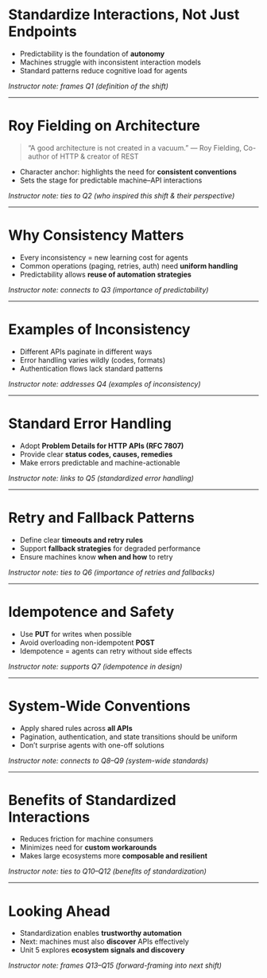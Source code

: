# Standardize Interactions, Not Just Endpoints

* Predictability is the foundation of **autonomy**
* Machines struggle with inconsistent interaction models
* Standard patterns reduce cognitive load for agents

*Instructor note: frames Q1 (definition of the shift)*

---

# Roy Fielding on Architecture

> “A good architecture is not created in a vacuum.”
> — Roy Fielding, Co-author of HTTP & creator of REST

* Character anchor: highlights the need for **consistent conventions**
* Sets the stage for predictable machine–API interactions

*Instructor note: ties to Q2 (who inspired this shift & their perspective)*

---

# Why Consistency Matters

* Every inconsistency = new learning cost for agents
* Common operations (paging, retries, auth) need **uniform handling**
* Predictability allows **reuse of automation strategies**

*Instructor note: connects to Q3 (importance of predictability)*

---

# Examples of Inconsistency

* Different APIs paginate in different ways
* Error handling varies wildly (codes, formats)
* Authentication flows lack standard patterns

*Instructor note: addresses Q4 (examples of inconsistency)*

---

# Standard Error Handling

* Adopt **Problem Details for HTTP APIs (RFC 7807)**
* Provide clear **status codes, causes, remedies**
* Make errors predictable and machine-actionable

*Instructor note: links to Q5 (standardized error handling)*

---

# Retry and Fallback Patterns

* Define clear **timeouts and retry rules**
* Support **fallback strategies** for degraded performance
* Ensure machines know **when and how** to retry

*Instructor note: ties to Q6 (importance of retries and fallbacks)*

---

# Idempotence and Safety

* Use **PUT** for writes when possible
* Avoid overloading non-idempotent **POST**
* Idempotence = agents can retry without side effects

*Instructor note: supports Q7 (idempotence in design)*

---

# System-Wide Conventions

* Apply shared rules across **all APIs**
* Pagination, authentication, and state transitions should be uniform
* Don’t surprise agents with one-off solutions

*Instructor note: connects to Q8–Q9 (system-wide standards)*

---

# Benefits of Standardized Interactions

* Reduces friction for machine consumers
* Minimizes need for **custom workarounds**
* Makes large ecosystems more **composable and resilient**

*Instructor note: ties to Q10–Q12 (benefits of standardization)*

---

# Looking Ahead

* Standardization enables **trustworthy automation**
* Next: machines must also **discover** APIs effectively
* Unit 5 explores **ecosystem signals and discovery**

*Instructor note: frames Q13–Q15 (forward-framing into next shift)*
